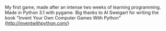 My first game, made after an intense two weeks of learning programming. Made in Python 3.1 with pygame. Big thanks to Al Sweigart for writing the book "Invent Your Own Computer Games With Python" (http://inventwithpython.com/)